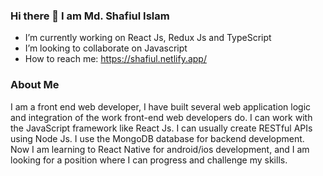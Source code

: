 ### Hi there 👋 I am Md. Shafiul Islam

-  I’m currently working on React Js, Redux Js and TypeScript
-  I’m looking to collaborate on Javascript
-  How to reach me: https://shafiul.netlify.app/

### About Me
I am a front end web developer, I have built several web application logic and integration of the work front-end web developers do. I can work with the JavaScript framework like React Js. I can usually create RESTful APIs using Node Js. I use the MongoDB database for backend development. Now I am learning to React Native for android/ios development, and I am looking for a position where I can progress and challenge my skills.


